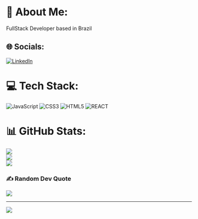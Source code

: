 # 💫 About Me:
FullStack Developer based in Brazil


## 🌐 Socials:
[![LinkedIn](https://img.shields.io/badge/LinkedIn-%230077B5.svg?logo=linkedin&logoColor=white)](https://linkedin.com/in/danilo-santos-1ba4b3241) 

# 💻 Tech Stack:
![JavaScript](https://img.shields.io/badge/javascript-%23323330.svg?style=for-the-badge&logo=javascript&logoColor=%23F7DF1E) ![CSS3](https://img.shields.io/badge/css3-%231572B6.svg?style=for-the-badge&logo=css3&logoColor=white) ![HTML5](https://img.shields.io/badge/html5-%23E34F26.svg?style=for-the-badge&logo=html5&logoColor=white) ![REACT](https://img.shields.io/badge/react-%23323330.svg?style=for-the-badge&logo=react&logoColor=%23F7DF1E)
# 📊 GitHub Stats:
![](https://github-readme-stats.vercel.app/api?username=DSantos29&theme=radical&hide_border=false&include_all_commits=false&count_private=false)<br/>
![](https://github-readme-streak-stats.herokuapp.com/?user=DSantos29&theme=radical&hide_border=false)<br/>
![](https://github-readme-stats.vercel.app/api/top-langs/?username=DSantos29&theme=radical&hide_border=false&include_all_commits=false&count_private=false&layout=compact)

### ✍️ Random Dev Quote
![](https://quotes-github-readme.vercel.app/api?type=horizontal&theme=dark)

---
[![](https://visitcount.itsvg.in/api?id=DSantos29&icon=6&color=0)](https://visitcount.itsvg.in)

<!-- Proudly created with GPRM ( https://gprm.itsvg.in ) -->
